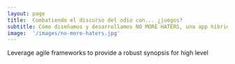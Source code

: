 ```yaml
---
layout: page
title:  Combatiendo el discurso del odio con... ¿juegos?
subtitle: Cómo diseñamos y desarrollamos NO MORE HATERS, una app híbrida para maldita.es, la FAD y Google.org
image:  '/images/no-more-haters.jpg'
---
```

Leverage agile frameworks to provide a robust synopsis for high level 